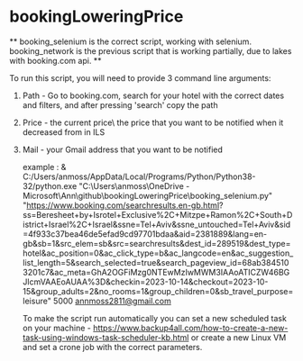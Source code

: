 # bookingLoweringPrice

** booking_selenium is the correct script, working with selenium. booking_network is the previous script that is working partially, due to lakes with booking.com api. **

To run this script, you will need to provide 3 command line arguments:
1) Path - Go to booking.com, search for your hotel with the correct dates and filters, and after pressing 'search' copy the path
2) Price - the current price\ the price that you want to be notified when it decreased from in ILS
3) Mail - your Gmail address that you want to be notified

    example :
         & C:/Users/anmoss/AppData/Local/Programs/Python/Python38-32/python.exe "C:\Users\anmoss\OneDrive - Microsoft\Ann\github\bookingLoweringPrice\booking_selenium.py" "https://www.booking.com/searchresults.en-gb.html?    ss=Beresheet+by+Isrotel+Exclusive%2C+Mitzpe+Ramon%2C+South+District+Israel%2C+Israel&ssne=Tel+Aviv&ssne_untouched=Tel+Aviv&sid=4f933c37bea46de5efad9cd97701bdaa&aid=2381889&lang=en-gb&sb=1&src_elem=sb&src=searchresults&dest_id=289519&dest_type=hotel&ac_position=0&ac_click_type=b&ac_langcode=en&ac_suggestion_list_length=5&search_selected=true&search_pageview_id=68ab3845103201c7&ac_meta=GhA2OGFiMzg0NTEwMzIwMWM3IAAoATICZW46BGJlcmVAAEoAUAA%3D&checkin=2023-10-14&checkout=2023-10-15&group_adults=2&no_rooms=1&group_children=0&sb_travel_purpose=leisure" 5000 annmoss2811@gmail.com

   To make the script run automatically you can set a new scheduled task on your machine - https://www.backup4all.com/how-to-create-a-new-task-using-windows-task-scheduler-kb.html
                                           or create a new Linux VM and set a crone job with the correct parameters.
